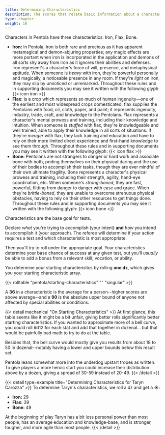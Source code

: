 ```yaml
---
title: Determining Characteristics
description: The scores that relate basic information about a character's abilities and competence
type: chapter
weight: 10
---
```


Characters in Pentola have three characteristics: Iron, Flax, Bone.

+ **Iron:** In Pentola, iron is both rare and precious as it has apparent metamagical and demon-abjuring properties; any magic effects are more portant when iron is incorporated in the application and demons of all sorts shy away from iron as it ignores their abilities and defenses.
  Iron represent's a character's force of will, presence, and metaphysical aptitude.
  When someone is _heavy_ with iron, they're powerful personally and magically, a noticeable presence in any room.
  If they're _light_ on iron, they may slip by unnoticed or unremarked.
  Throughout these rules and in supporting documents you may see it written with the following glyph: {{< icon iron >}}
+ **Flax:** is a crop which represents so much of human ingenuity—one of the earliest and most widespread crops domesticated, flax supplies the Pentolans with food, oil, cloth, paper, and paint; it represents ingenuity, industry, trade, craft, and knowledge to the Pentolans.
  Flax represents a character's mental prowess and training, including their knowledge and intuition.
  When someone is _stuffed_ with flax, they're knowledgeable and well trained, able to apply their knowledge in all sorts of situations.
  If they're _meager_ with flax, they lack training and education and have to rely on their more limited direct experience and first-hand knowledge to see them through.
  Throughout these rules and in supporting documents you may see it written with the following glyph: {{< icon flax >}}
+ **Bone:** Pentolans are not strangers to danger or hard work and associate bone with both, priding themselves on their physical daring and the use of their bodies to accomplish their tasks, though they are ever mindful of their own ultimate fragility.
  Bone represents a character's physical prowess and training, including their strength, agility, hand-eye coordination, etc.
  When someone's _strong-boned_, they are fast, powerful, flitting from danger to danger with ease and grace.
  When they're _brittle-boned_, they are unable to overcome strenuous physical obstacles, having to rely on their other resources to get things done.
  Throughout these rules and in supporting documents you may see it written with the following glyph: {{< icon bone >}}

Characteristics are the base goal for tests.

Declare _what_ you're trying to accomplish (your intent) **and** _how_ you intend to accomplish it (your approach).
The referee will determine if your action requires a test and which characteristic is most appropriate.

Then you'll try to roll under the appropriate goal.
Your characteristics determine your base chance of success at any given test, but you'll _usually_ be able to add a bonus from a relevant skill, vocation, or ability.

You determine your starting characteristics by rolling **one dz**, which gives you your starting characteristic array.

{{< rolltable "pentola/starting-characteristics" "" "singular" >}}

A **36** in a characteristic is the average for a person--higher scores are above average--and a **90** is the absolute upper bound of anyone not affected by special abilities or conditions.

{{< detail mechanical "On Starting Characteristics" >}}
At first glance, this table seems like it might be a bit unfair, giving better rolls significantly better starting characteristics.
If you wanted to approximate more of a bell curve, you could roll 6d12 for each stat and add that together in dozenal... but that would be painfully bad math to try to do at the table.

Besides that, the bell curve would mostly give you results from about 18 to 50 in dozenal--notably having a lower and upper bounds below this result set.

Pentola leans somewhat more into the underdog upstart tropes as written.
To give players a more heroic start you could increase their distribution above by a dozen, giving a spread of 30-59 instead of 20-49.
{{< /detail >}}

{{< detail type=example title="Determining Characteristics for Taryn Carozza" >}}
To determine Taryn's characteristics, we roll a dz and get a ☀️️️️️️️:

<!-- - {{< icon iron >}} **29**
- {{< icon flax >}} **39**
- {{< icon bone >}} **49** -->
- **Iron:** 29
- **Flax:** 39
- **Bone:** 49

At the beginning of play Taryn has a bit less personal power than most people, has an average education and knowledge-base, and is stronger, tougher, and more agile than most people.
{{< /detail >}}
